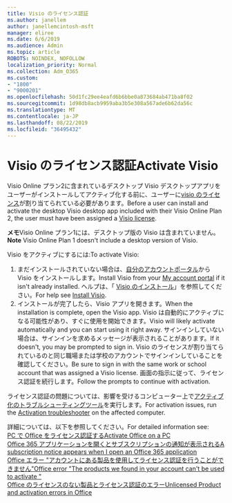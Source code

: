 ```yaml
---
title: Visio のライセンス認証
ms.author: janellem
author: janellemcintosh-msft
manager: eliree
ms.date: 6/6/2019
ms.audience: Admin
ms.topic: article
ROBOTS: NOINDEX, NOFOLLOW
localization_priority: Normal
ms.collection: Adm_O365
ms.custom:
- "1800"
- "9000201"
ms.openlocfilehash: 50d1fc29ee4eafd6b6bbe0a873684ab471ba8f02
ms.sourcegitcommit: 1d98db8acb9959aba3b5e308a567ade6b62da56c
ms.translationtype: MT
ms.contentlocale: ja-JP
ms.lasthandoff: 08/22/2019
ms.locfileid: "36495432"
---
```

# <a name="activate-visio"></a><span data-ttu-id="e129e-102">Visio のライセンス認証</span><span class="sxs-lookup"><span data-stu-id="e129e-102">Activate Visio</span></span>

<span data-ttu-id="e129e-103">Visio Online プラン2に含まれているデスクトップ Visio デスクトップアプリをユーザーがインストールしてアクティブ化する前に、ユーザーに[visio のライセンス](https://docs.microsoft.com/office365/admin/subscriptions-and-billing/assign-licenses-to-users?wt.mc_id=OfficeAdm_ClientDIA_Alchemy1800)が割り当てられている必要があります。</span><span class="sxs-lookup"><span data-stu-id="e129e-103">Before a user can install and activate the desktop Visio desktop app included with their Visio Online Plan 2, the user must have been assigned a [Visio license](https://docs.microsoft.com/office365/admin/subscriptions-and-billing/assign-licenses-to-users?wt.mc_id=OfficeAdm_ClientDIA_Alchemy1800).</span></span>

<span data-ttu-id="e129e-104">**メモ**Visio Online プラン1には、デスクトップ版の Visio は含まれていません。</span><span class="sxs-lookup"><span data-stu-id="e129e-104">**Note** Visio Online Plan 1 doesn't include a desktop version of Visio.</span></span>

<span data-ttu-id="e129e-105">Visio をアクティブにするには:</span><span class="sxs-lookup"><span data-stu-id="e129e-105">To activate Visio:</span></span>

1. <span data-ttu-id="e129e-106">まだインストールされていない場合は、[自分のアカウントポータル](https://portal.office.com/account#installs)から Visio をインストールします。</span><span class="sxs-lookup"><span data-stu-id="e129e-106">Install Visio from your [My account portal](https://portal.office.com/account#installs) if it isn't already installed.</span></span> <span data-ttu-id="e129e-107">ヘルプは、「 [Visio のインストール](https://support.office.com/article/f98f21e3-aa02-4827-9167-ddab5b025710?wt.mc_id=OfficeAdm_ClientDIA_Alchemy1800)」を参照してください。</span><span class="sxs-lookup"><span data-stu-id="e129e-107">For help see [Install Visio](https://support.office.com/article/f98f21e3-aa02-4827-9167-ddab5b025710?wt.mc_id=OfficeAdm_ClientDIA_Alchemy1800).</span></span>
2. <span data-ttu-id="e129e-108">インストールが完了したら、Visio アプリを開きます。</span><span class="sxs-lookup"><span data-stu-id="e129e-108">When the installation is complete, open the Visio app.</span></span> <span data-ttu-id="e129e-109">Visio は自動的にアクティブになる可能性があり、すぐに使用を開始できます。</span><span class="sxs-lookup"><span data-stu-id="e129e-109">Visio will likely activate automatically and you can start using it right away.</span></span> <span data-ttu-id="e129e-110">サインインしていない場合は、サインインを求めるメッセージが表示されることがあります。</span><span class="sxs-lookup"><span data-stu-id="e129e-110">If it doesn't, you may be prompted to sign in.</span></span> <span data-ttu-id="e129e-111">Visio のライセンスが割り当てられているのと同じ職場または学校のアカウントでサインインしていることを確認してください。</span><span class="sxs-lookup"><span data-stu-id="e129e-111">Be sure to sign in with the same work or school account that was assigned a Visio license.</span></span> <span data-ttu-id="e129e-112">画面の指示に従って、ライセンス認証を続行します。</span><span class="sxs-lookup"><span data-stu-id="e129e-112">Follow the prompts to continue with activation.</span></span> 

<span data-ttu-id="e129e-113">ライセンス認証の問題については、影響を受けるコンピューター上で[アクティブ化のトラブルシューティングツール](https://aka.ms/SARA-OfficeActivation-Alchemy)を実行します。</span><span class="sxs-lookup"><span data-stu-id="e129e-113">For activation issues, run the [Activation troubleshooter](https://aka.ms/SARA-OfficeActivation-Alchemy) on the affected computer.</span></span>

<span data-ttu-id="e129e-114">詳細については、以下を参照してください。</span><span class="sxs-lookup"><span data-stu-id="e129e-114">For detailed information see:</span></span><br>
[<span data-ttu-id="e129e-115">PC で Office をライセンス認証する</span><span class="sxs-lookup"><span data-stu-id="e129e-115">Activate Office on a PC</span></span>](https://support.office.com/article/5bd38f38-db92-448b-a982-ad170b1e187e?wt.mc_id=OfficeAdm_ClientDIA_Alchemy1800)<br>
[<span data-ttu-id="e129e-116">Office 365 アプリケーションを開くとサブスクリプションの通知が表示される</span><span class="sxs-lookup"><span data-stu-id="e129e-116">A subscription notice appears when I open an Office 365 application</span></span>](https://support.office.com/article/4cabe32c-f594-4c0e-9191-3d3ade10cceb?wt.mc_id=OfficeAdm_ClientDIA_Alchemy1800)<br>
[<span data-ttu-id="e129e-117">Office エラー "アカウントにある製品を使用してライセンス認証を行う<app>ことができません"</span><span class="sxs-lookup"><span data-stu-id="e129e-117">Office error "The products we found in your account can't be used to activate <app>"</span></span>](https://support.office.com/article/c9f9a0b3-5aae-4131-8077-21e6a59f141e?wt.mc_id=OfficeAdm_ClientDIA_Alchemy1800)<br>
[<span data-ttu-id="e129e-118">Office のライセンスのない製品とライセンス認証のエラー</span><span class="sxs-lookup"><span data-stu-id="e129e-118">Unlicensed Product and activation errors in Office</span></span>](https://support.office.com/article/0d23d3c0-c19c-4b2f-9845-5344fedc4380?wt.mc_id=OfficeAdm_ClientDIA_Alchemy1800)